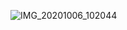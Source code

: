 ![IMG_20201006_102044](https://user-images.githubusercontent.com/67545874/95159220-56b85100-07bf-11eb-81c6-081b2c011914.jpg)
